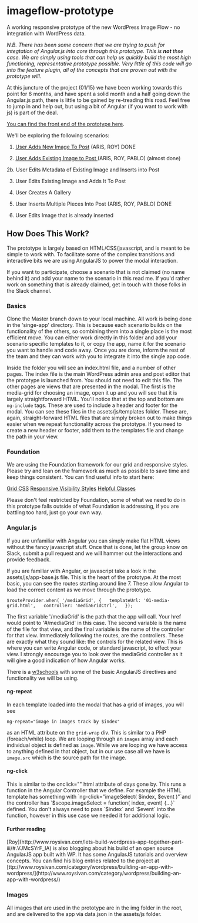imageflow-prototype
===================

A working responsive prototype of the new WordPress Image Flow - no integration with WordPress data. 

<em>N.B. There has been some concern that we are trying to push for integtation of Angular.js into core through this prototype. This is <strong>not</strong> thse case. We are simply using tools that can help us quickly build the most high functioning, representative prototype possible. Very little of this code will go into the feature plugin, all of the concepts that are proven out with the prototype will.</em> 

At this juncture of the project (01/15) we have been working towards this point for 6 months, and have spent a solid month and a half going down the Angular.js path, there is little to be gained by re-treading this road. Feel free to jump in and help out, but using a bit of Angular (if you want to work with js) is part of the deal.

[You can find the front end of the prototype here](http://flow.teamadesign.net/).

We'll be exploring the following scenarios:

1. [User Adds New Image To Post](http://flow.teamadesign.net/scenario1/) (ARIS, ROY) DONE

2. [User Adds Existing Image to Post ](http://flow.teamadesign.net/scenario2/)(ARIS, ROY, PABLO) (almost done)

2b. User Edits Metadata of Existing Image and Inserts into Post

3. User Edits Existing Image and Adds It To Post

4. User Creates A Gallery

5. User Inserts Multiple Pieces Into Post (ARIS, ROY, PABLO) DONE

6. User Edits Image that is already inserted

<h2>How Does This Work?</h2>
The prototype is largely based on HTML/CSS/javascript, and is meant to be simple to work with. To facilitate some of the complex transitions and interactive bits we are using AngularJS to power the modal interaction.

If you want to participate, choose a scenario that is not claimed (no name behind it) and add your name to the scenario in this read me. If you'd rather work on something that is already claimed, get in touch with those folks in the Slack channel.

<h3>Basics</h3>
Clone the Master branch down to your local machine. All work is being done in the 'singe-app' directory. This is because each scenario builds on the functionality of the others, so combining them into a single place is the most efficient move. You can either work directly in this folder and add your scenario specific templates to it, or copy the app, name it for the scenario you want to handle and code away. Once you are done, inform the rest of the team and they can work with you to integrate it into the single app code.

Inside the folder you will see an index.html file, and a number of other pages. The index file is the main WordPress admin area and post editor that the prototype is launched from. You should not need to edit this file. The other pages are views that are presented in the modal. The first is the media-grid for choosing an image, open it up and you will see that it is largely straightforward HTML. You'll notice that at the top and bottom are <code>ng-include</code> tags. These are used to include a header and footer for the modal. You can see these files in the assets/js/templates folder. These are, again, straight-forward HTML files that are simply broken out to make things easier when we repeat functionality across the prototype. If you need to create a new header or footer, add them to the templates file and change the path in your view.

<h3>Foundation</h3>
We are using the Foundation framework for our grid and responsive styles. Please try and lean on the framework as much as possible to save time and keep things consistent. You can find useful info to start here:

[Grid CSS](http://foundation.zurb.com/docs/components/grid.html)
[Responsive Visibility Styles](http://foundation.zurb.com/docs/components/visibility.html)
[Helpful Classes](http://foundation.zurb.com/docs/utility-classes.html)

Please don't feel restricted by Foundation, some of what we need to do in this prototype falls outside of what Foundation is addressing, if you are battling too hard, just go your own way.

<h3>Angular.js</h3>
If you are unfamiliar with Angular you can simply make flat HTML views without the fancy javascript stuff. Once that is done, let the group know on Slack, submit a pull request and we will hammer out the interactions and provide feedback.

If you are familiar with Angular, or javascript take a look in the assets/js/app-base.js file. This is the heart of the prototype. At the most basic, you can see the routes starting around line 7. These allow Angular to load the correct content as we move through the prototype.

`
$routeProvider.when( '/mediaGrid', {  
	templateUrl: '01-media-grid.html',  
	controller: 'mediaGridCtrl',  
});
`

The first variable '/mediaGrid' is the path that the app will call. Your href would point to '#/mediaGrid' in this case. The second variable is the name of the file for that view, and the final variable is the name of the controller for that view. Immediately following the routes, are the controllers. These are exactly what they sound like: the controls for the related view. This is where you can write Angular code, or standard javascript, to effect your view. I strongly encourage you to look over the mediaGrid controller as it will give a good indication of how Angular works.  
  
There is a [w3schools](http://www.w3schools.com/angular/angular_directives.asp) with some of the basic AngularJS directives and functionality we will be using. 

<h4>ng-repeat</h4>
In each template loaded into the modal that has a grid of images, you will see  

`ng-repeat="image in images track by $index"`  

as an HTML attribute on the `grid-wrap` div. This is similar to a PHP (foreach/while) loop. We are looping through an `images` array and each individual object is defined as `image`. While we are looping we have access to anything defined in that object, but in our use case all we have is `image.src` which is the source path for the image.  
  
<h4>ng-click</h4>
This is similar to the onclick="" html attribute of days gone by. This runs a function in the Angular Controller that we define. For example the HTML template has something with `ng-click="imageSelect( $index, $event )"`and the controller has `$scope.imageSelect = function( index, event) {...}` defined. You don't always need to pass `$index` and `$event` into the function, however in this use case we needed it for additional logic.
  
<h4>Further reading</h4>
[Roy](http://www.roysivan.com/lets-build-wordpress-app-together-part-iii/#.VJMcSYrF_IA) is also blogging about his build of an open source AngularJS app built with WP. It has some AngularJS tutorials and overview concepts. You can find his blog entries related to the project at [ttp://www.roysivan.com/category/wordpress/building-an-app-with-wordpress/](http://www.roysivan.com/category/wordpress/building-an-app-with-wordpress/)


<h3>Images</h3>
All images that are used in the prototype are in the img folder in the root, and are delivered to the app via data.json in the assets/js folder.
